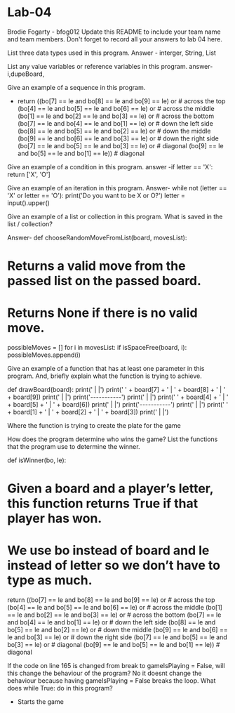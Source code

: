 # Lab-04
Brodie Fogarty - bfog012
Update this README to include your team name and team members. Don't forget to record all your answers to lab 04 here.

List three data types used in this program.
    Answer - interger, String, List
    
List any value variables or reference variables in this program.
    answer- i,dupeBoard,
    
Give an example of a sequence in this program.

-  return ((bo[7] == le and bo[8] == le and bo[9] == le) or # across the top
 (bo[4] == le and bo[5] == le and bo[6] == le) or # across the middle
 (bo[1] == le and bo[2] == le and bo[3] == le) or # across the bottom
 (bo[7] == le and bo[4] == le and bo[1] == le) or # down the left side
 (bo[8] == le and bo[5] == le and bo[2] == le) or # down the middle
 (bo[9] == le and bo[6] == le and bo[3] == le) or # down the right side
 (bo[7] == le and bo[5] == le and bo[3] == le) or # diagonal
 (bo[9] == le and bo[5] == le and bo[1] == le)) # diagonal
 
Give an example of a condition in this program.
   answer -if letter == 'X':
  return ['X', 'O']
  
Give an example of an iteration in this program.
    Answer-  while not (letter == 'X' or letter == 'O'):
              print('Do you want to be X or O?')
              letter = input().upper()
              
Give an example of a list or collection in this program. What is saved in the list / collection?

Answer- def chooseRandomMoveFromList(board, movesList):
 # Returns a valid move from the passed list on the passed board.
 # Returns None if there is no valid move.
 possibleMoves = []
 for i in movesList:
  if isSpaceFree(board, i):
   possibleMoves.append(i)
   
Give an example of a function that has at least one parameter in this program. And, briefly explain what the function is trying to achieve.

 def drawBoard(board):
   print('   |   |')
 print(' ' + board[7] + ' | ' + board[8] + ' | ' + board[9])
 print('   |   |')
 print('-----------')
 print('   |   |')
 print(' ' + board[4] + ' | ' + board[5] + ' | ' + board[6])
 print('   |   |')
 print('-----------')
 print('   |   |')
 print(' ' + board[1] + ' | ' + board[2] + ' | ' + board[3])
 print('   |   |')
 
 Where the function is trying to create the plate for the game
 
How does the program determine who wins the game? List the functions that the program use to determine the winner.

def isWinner(bo, le):
 # Given a board and a player’s letter, this function returns True if that player has won.
 # We use bo instead of board and le instead of letter so we don’t have to type as much.
 return ((bo[7] == le and bo[8] == le and bo[9] == le) or # across the top
 (bo[4] == le and bo[5] == le and bo[6] == le) or # across the middle
 (bo[1] == le and bo[2] == le and bo[3] == le) or # across the bottom
 (bo[7] == le and bo[4] == le and bo[1] == le) or # down the left side
 (bo[8] == le and bo[5] == le and bo[2] == le) or # down the middle
 (bo[9] == le and bo[6] == le and bo[3] == le) or # down the right side
 (bo[7] == le and bo[5] == le and bo[3] == le) or # diagonal
 (bo[9] == le and bo[5] == le and bo[1] == le)) # diagonal

If the code on line 165 is changed from break to gameIsPlaying = False, will this change the behaviour of the program?
No it doesnt change the behaviour because having gameIsPlaying = False breaks the loop.
What does while True: do in this program?
- Starts the game



 

